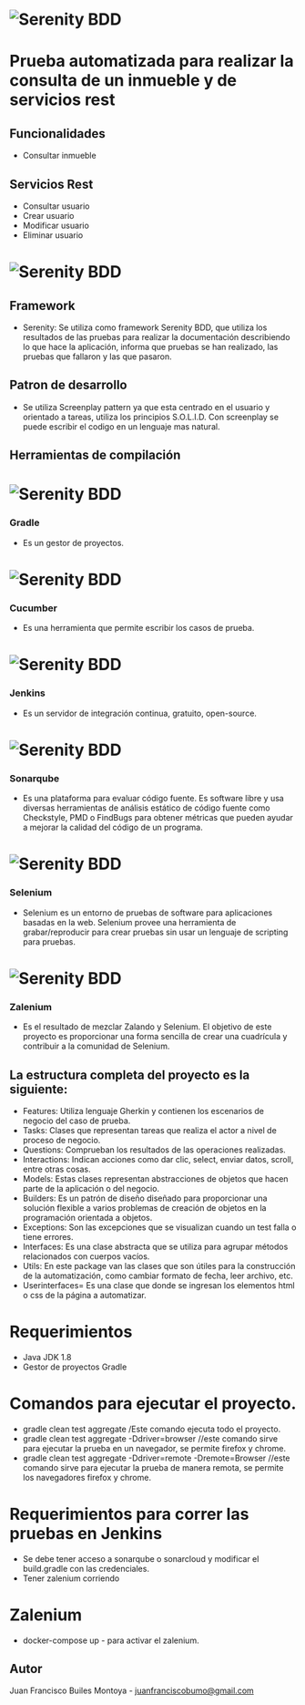# ![Serenity BDD](docs/lahaus.png "Logo Title Text 1")


# Prueba automatizada para realizar la consulta de un inmueble y de servicios rest

## Funcionalidades

* Consultar inmueble

## Servicios Rest

* Consultar usuario
* Crear usuario
* Modificar usuario
* Eliminar usuario


# ![Serenity BDD](docs/serenity.png "Logo Title Text 1")

## Framework

* Serenity: Se utiliza como framework Serenity BDD, que utiliza los resultados de las pruebas para realizar la documentación describiendo lo que hace la aplicación, informa que pruebas se han realizado, las pruebas que fallaron y las que pasaron. 

## Patron de desarrollo

* Se utiliza Screenplay pattern ya que esta centrado en el usuario y orientado a tareas, utiliza los principios S.O.L.I.D. Con screenplay se puede escribir el codigo en un lenguaje mas natural.

## Herramientas de compilación 

# ![Serenity BDD](docs/gradle.png "Logo Title Text 1")

### Gradle

* Es un gestor de proyectos.

# ![Serenity BDD](docs/cucumber.png "Logo Title Text 1")

### Cucumber

* Es una herramienta que permite escribir los casos de prueba.

# ![Serenity BDD](docs/jenkins.png "Logo Title Text 1")

### Jenkins

* Es un servidor de integración continua, gratuito, open-source.

# ![Serenity BDD](docs/sonar.png "Logo Title Text 1")

### Sonarqube

* Es una plataforma para evaluar código fuente. Es software libre y usa diversas herramientas de análisis estático de código fuente como Checkstyle, PMD o FindBugs para obtener métricas que pueden ayudar a mejorar la calidad del código de un programa.

# ![Serenity BDD](docs/selenium.png "Logo Title Text 1")

### Selenium

* Selenium es un entorno de pruebas de software para aplicaciones basadas en la web. Selenium provee una herramienta de grabar/reproducir para crear pruebas sin usar un lenguaje de scripting para pruebas.

# ![Serenity BDD](docs/zalenium.png "Logo Title Text 1")

### Zalenium

* Es el resultado de mezclar Zalando y Selenium. El objetivo de este proyecto es proporcionar una forma sencilla de crear una cuadrícula y contribuir a la comunidad de Selenium.

## La estructura completa del proyecto es la siguiente:

* Features: Utiliza lenguaje Gherkin y contienen los escenarios de negocio del caso de prueba. 
* Tasks: Clases que representan tareas que realiza el actor a nivel de proceso de negocio. 
* Questions: Comprueban los resultados de las operaciones realizadas.
* Interactions: Indican acciones como dar clic, select, enviar datos, scroll, entre otras cosas.
* Models: Estas clases representan abstracciones de objetos que hacen parte de la aplicación o del negocio.
* Builders: Es un patrón de diseño diseñado para proporcionar una solución flexible a varios problemas de creación de objetos en la programación orientada a objetos.
* Exceptions: Son las excepciones que se visualizan cuando un test falla o tiene errores. 
* Interfaces: Es una clase abstracta que se utiliza para agrupar métodos relacionados con cuerpos vacíos.
* Utils: En este package van las clases que son útiles para la construcción de la automatización, como cambiar formato de fecha, leer archivo, etc.
* Userinterfaces= Es una clase que donde se ingresan los elementos html o css de la página a automatizar.

# Requerimientos

* Java JDK 1.8 
* Gestor de proyectos Gradle 

# Comandos para ejecutar el proyecto.

* gradle clean test aggregate /Este comando ejecuta todo el proyecto.
* gradle clean test aggregate -Ddriver=browser //este comando sirve para ejecutar la prueba en un navegador, se permite firefox y chrome.
* gradle clean test aggregate -Ddriver=remote -Dremote=Browser //este comando sirve para ejecutar la prueba de manera remota, se permite los navegadores firefox y chrome.

# Requerimientos para correr las pruebas en Jenkins

* Se debe tener acceso a sonarqube o sonarcloud y modificar el build.gradle con las credenciales.
* Tener zalenium corriendo

# Zalenium

* docker-compose up - para activar el zalenium.

## Autor

Juan Francisco Builes Montoya - juanfranciscobumo@gmail.com

